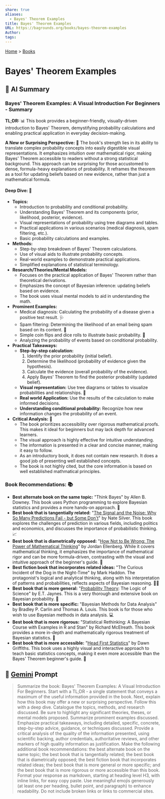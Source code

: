 ```yaml
---
share: true
aliases:
  - Bayes' Theorem Examples
title: Bayes' Theorem Examples
URL: https://bagrounds.org/books/bayes-theorem-examples
Author: 
tags: 
---
```

[Home](../index.md) > [Books](./index.md)  
# Bayes' Theorem Examples  
## 🤖 AI Summary  
### Bayes' Theorem Examples: A Visual Introduction For Beginners - Summary  
**TL;DR:** 📊 This book provides a beginner-friendly, visually-driven introduction to Bayes' Theorem, demystifying probability calculations and enabling practical application in everyday decision-making.  
  
**A New or Surprising Perspective:** 🤯 The book's strength lies in its ability to translate complex probability concepts into easily digestible visual representations. It emphasizes intuition over mathematical rigor, making Bayes' Theorem accessible to readers without a strong statistical background. This approach can be surprising for those accustomed to dense, formula-heavy explanations of probability. It reframes the theorem as a tool for updating beliefs based on new evidence, rather than just a mathematical formula.  
  
#### **Deep Dive:** 🧐  
* **Topics:**  
    * Introduction to probability and conditional probability.  
    * Understanding Bayes' Theorem and its components (prior, likelihood, posterior, evidence).  
    * Visual representations of probability using tree diagrams and tables.  
    * Practical applications in various scenarios (medical diagnosis, spam filtering, etc.).  
    * Basic probability calculations and examples.  
* **Methods:**  
    * Step-by-step breakdown of Bayes' Theorem calculations.  
    * Use of visual aids to illustrate probability concepts.  
    * Real-world examples to demonstrate practical applications.  
    * Simplified explanations of statistical terminology.  
* **Research/Theories/Mental Models:**  
    * Focuses on the practical application of Bayes' Theorem rather than theoretical derivations.  
    * Emphasizes the concept of Bayesian inference: updating beliefs based on evidence.  
    * The book uses visual mental models to aid in understanding the math.  
* **Prominent Examples:**  
    * Medical diagnosis: Calculating the probability of a disease given a positive test result. 🩺  
    * Spam filtering: Determining the likelihood of an email being spam based on its content. 📧  
    * Simple coin flips and dice rolls to illustrate basic probability. 🎲  
    * Analyzing the probability of events based on conditional probability.  
* **Practical Takeaways:**  
    * **Step-by-step calculation:**  
        1.  Identify the prior probability (initial belief).  
        2.  Determine the likelihood (probability of evidence given the hypothesis).  
        3.  Calculate the evidence (overall probability of the evidence).  
        4.  Apply Bayes' Theorem to find the posterior probability (updated belief).  
    * **Visual representation:** Use tree diagrams or tables to visualize probabilities and relationships. 🌳  
    * **Real world Application:** Use the results of the calculation to make informed decisions.  
    * **Understanding conditional probability:** Recognize how new information changes the probability of an event.  
* **Critical Analysis:** 🔬  
    * The book prioritizes accessibility over rigorous mathematical proofs. This makes it ideal for beginners but may lack depth for advanced learners.  
    * The visual approach is highly effective for intuitive understanding.  
    * The information is presented in a clear and concise manner, making it easy to follow.  
    * As an introductory book, it does not contain new research. It does a good job of presenting well established concepts.  
    * The book is not highly cited, but the core information is based on well established mathmatical principles.  
  
### **Book Recommendations:** 📚  
* **Best alternate book on the same topic:** "Think Bayes" by Allen B. Downey. This book uses Python programming to explore Bayesian statistics and provides a more hands-on approach. 🐍  
* **Best book that is tangentially related:** "[The Signal and the Noise: Why So Many Predictions Fail - but Some Don't](./the-signal-and-the-noise.md)" by Nate Silver. This book explores the challenges of prediction in various fields, including politics and economics, and discusses the importance of probabilistic thinking. 📈  
* **Best book that is diametrically opposed:** "[How Not to Be Wrong: The Power of Mathematical Thinking](./how-not-to-be-wrong.md)" by Jordan Ellenberg. While it covers mathematical thinking, it emphasizes the importance of mathematical rigor and can be more formula-driven, contrasting with the visual and intuitive approach of the beginner's guide. 📐  
* **Best fiction book that incorporates related ideas:** "The Curious Incident of the Dog in the Night-Time" by Mark Haddon. The protagonist's logical and analytical thinking, along with his interpretation of patterns and probabilities, reflects aspects of Bayesian reasoning. 🐕‍🦺  
* **Best book that is more general:** "[Probability Theory](./probability-theory.md): The Logic of Science" by E.T. Jaynes. This is a very thorough and extensive book on Bayesian probability. 🧐  
* **Best book that is more specific:** "Bayesian Methods for Data Analysis" by Bradley P. Carlin and Thomas A. Louis. This book is for those who wish to use Bayesian methods in data analysis. 💻  
* **Best book that is more rigorous:** "Statistical Rethinking: A Bayesian Course with Examples in R and Stan" by Richard McElreath. This book provides a more in-depth and mathematically rigorous treatment of Bayesian statistics. 🧠  
* **Best book that is more accessible:** "[Head First Statistics](./head-first-statistics.md)" by Dawn Griffiths. This book uses a highly visual and interactive approach to teach basic statistics concepts, making it even more accessible than the Bayes' Theorem beginner's guide. 🤩  
  
## 💬 [Gemini](https://gemini.google.com) Prompt  
> Summarize the book: Bayes' Theorem Examples: A Visual Introduction For Beginners. Start with a TL;DR - a single statement that conveys a maximum of the useful information provided in the book. Next, explain how this book may offer a new or surprising perspective. Follow this with a deep dive. Catalogue the topics, methods, and research discussed. Be sure to highlight any significant theories, theses, or mental models proposed. Summarize prominent examples discussed. Emphasize practical takeaways, including detailed, specific, concrete, step-by-step advice, guidance, or techniques discussed. Provide a critical analysis of the quality of the information presented, using scientific backing, author credentials, authoritative reviews, and other markers of high quality information as justification. Make the following additional book recommendations: the best alternate book on the same topic; the best book that is tangentially related; the best book that is diametrically opposed; the best fiction book that incorporates related ideas; the best book that is more general or more specific; and the best book that is more rigorous or more accessible than this book. Format your response as markdown, starting at heading level H3, with inline links, for easy copy paste. Use meaningful emojis generously (at least one per heading, bullet point, and paragraph) to enhance readability. Do not include broken links or links to commercial sites.